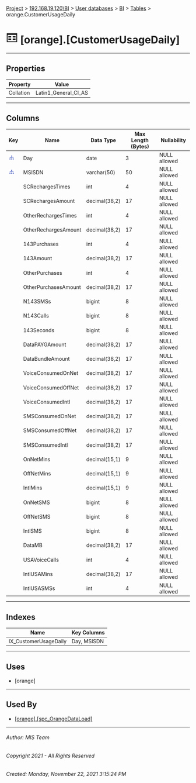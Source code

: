 #### 

[Project](../../../../index.md) > [192.168.19.120\\BI](../../../index.md) > [User databases](../../index.md) > [BI](../index.md) > [Tables](Tables.md) > orange.CustomerUsageDaily

# ![Tables](../../../../Images/Table32.png) [orange].[CustomerUsageDaily]

---

## <a name="#properties"></a>Properties

| Property | Value |
|---|---|
| Collation | Latin1_General_CI_AS |


---

## <a name="#columns"></a>Columns

| Key | Name | Data Type | Max Length (Bytes) | Nullability |
|---|---|---|---|---|
| [![Indexes IX_CustomerUsageDaily](../../../../Images/Index.png)](#indexes) | Day | date | 3 | NULL allowed |
| [![Indexes IX_CustomerUsageDaily](../../../../Images/Index.png)](#indexes) | MSISDN | varchar(50) | 50 | NULL allowed |
|  | SCRechargesTimes | int | 4 | NULL allowed |
|  | SCRechargesAmount | decimal(38,2) | 17 | NULL allowed |
|  | OtherRechargesTimes | int | 4 | NULL allowed |
|  | OtherRechargesAmount | decimal(38,2) | 17 | NULL allowed |
|  | 143Purchases | int | 4 | NULL allowed |
|  | 143Amount | decimal(38,2) | 17 | NULL allowed |
|  | OtherPurchases | int | 4 | NULL allowed |
|  | OtherPurchasesAmount | decimal(38,2) | 17 | NULL allowed |
|  | N143SMSs | bigint | 8 | NULL allowed |
|  | N143Calls | bigint | 8 | NULL allowed |
|  | 143Seconds | bigint | 8 | NULL allowed |
|  | DataPAYGAmount | decimal(38,2) | 17 | NULL allowed |
|  | DataBundleAmount | decimal(38,2) | 17 | NULL allowed |
|  | VoiceConsumedOnNet | decimal(38,2) | 17 | NULL allowed |
|  | VoiceConsumedOffNet | decimal(38,2) | 17 | NULL allowed |
|  | VoiceConsumedIntl | decimal(38,2) | 17 | NULL allowed |
|  | SMSConsumedOnNet | decimal(38,2) | 17 | NULL allowed |
|  | SMSConsumedOffNet | decimal(38,2) | 17 | NULL allowed |
|  | SMSConsumedIntl | decimal(38,2) | 17 | NULL allowed |
|  | OnNetMins | decimal(15,1) | 9 | NULL allowed |
|  | OffNetMins | decimal(15,1) | 9 | NULL allowed |
|  | IntlMins | decimal(15,1) | 9 | NULL allowed |
|  | OnNetSMS | bigint | 8 | NULL allowed |
|  | OffNetSMS | bigint | 8 | NULL allowed |
|  | IntlSMS | bigint | 8 | NULL allowed |
|  | DataMB | decimal(38,2) | 17 | NULL allowed |
|  | USAVoiceCalls | int | 4 | NULL allowed |
|  | IntlUSAMins | decimal(38,2) | 17 | NULL allowed |
|  | IntlUSASMSs | int | 4 | NULL allowed |


---

## <a name="#indexes"></a>Indexes

| Name | Key Columns |
|---|---|
| IX_CustomerUsageDaily | Day, MSISDN |


---

## <a name="#uses"></a>Uses

* [orange]


---

## <a name="#usedby"></a>Used By

* [[orange].[spc_OrangeDataLoad]](../Programmability/Stored_Procedures/spc_OrangeDataLoad.md)


---

###### Author:  MIS Team

###### Copyright 2021 - All Rights Reserved

###### Created: Monday, November 22, 2021 3:15:24 PM

